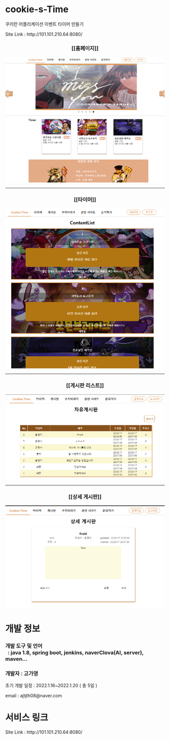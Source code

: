 # cookie-s-Time
쿠키런 어플리케이션 이벤트 타이머 만들기
<p>Site Link : http://101.101.210.64:8080/</p>

<h3 align="center">[[홈페이지]]</h3>
<p align="center">
<img alt="cookieRun1" src="https://github.com/lunevilia/cookie-s-Time/blob/main/readImg/cookieimg1.png?raw=true"/>
 <hr width = "100%"; color = "lightgray";>
</p>


<h3 align="center">[[타이머]]</h3>
<p align="center">
<img alt="cookieRun1" src="https://github.com/lunevilia/cookie-s-Time/blob/main/readImg/cookieImg2.png?raw=true"/>
 <hr width = "100%"; color = "lightgray";>
</p>


<h3 align="center">[[게시판 리스트]]</h3>
<p align="center">
<img alt="cookieRun1" src="https://github.com/lunevilia/cookie-s-Time/blob/main/readImg/cookieImg5.png?raw=true"/>
 <hr width = "100%"; color = "lightgray";>
</p>


<h3 align="center">[[상세 게시판]]</h3>
<p align="center">
<img alt="cookieRun1" src="https://github.com/lunevilia/cookie-s-Time/blob/main/readImg/cookieImg3.png?raw=true"/>
</p>
 
# 개발 정보
<h3>개발 도구 및 언어<br>
&nbsp : java 1.8, spring boot, jenkins, naverClova(AI, server), maven...</h3>
<h3>개발자 : 고가영 </h3>
<p>초기 개발 일정 : 2022.1.16~2022.1.20 ( 총 5일 )</p>
<p>email : ajtjth08@naver.com </p>

# 서비스 링크
<p>Site Link : http://101.101.210.64:8080/</p>
